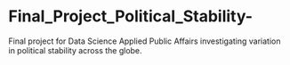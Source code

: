 # Final_Project_Political_Stability-
Final project for Data Science Applied Public Affairs investigating variation in political stability across the globe. 
